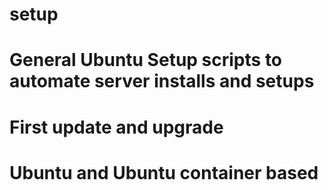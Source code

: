# setup
# General Ubuntu Setup scripts to automate server installs and setups
# First update and upgrade
# Ubuntu and Ubuntu container based
